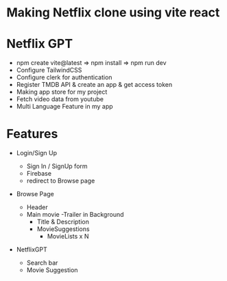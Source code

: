 # Making Netflix clone using vite react

# Netflix GPT

- npm create vite@latest => npm install => npm run dev
- Configure TailwindCSS
- Configure clerk for authentication
- Register TMDB API & create an app & get access token
- Making app store for my project
- Fetch video data from youtube
- Multi Language Feature in my app

# Features

- Login/Sign Up

  - Sign In / SignUp form
  - Firebase
  - redirect to Browse page

- Browse Page
  - Header
  - Main movie
    -Trailer in Background
    - Title & Description
    - MovieSuggestions
      - MovieLists x N
- NetflixGPT
  - Search bar
  - Movie Suggestion
